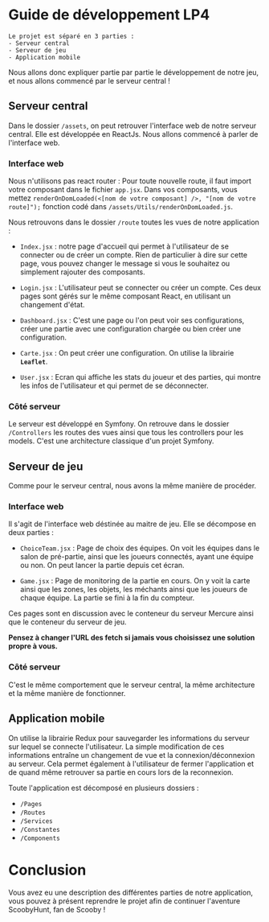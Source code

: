# Guide de développement LP4 

```text
Le projet est séparé en 3 parties : 
- Serveur central
- Serveur de jeu
- Application mobile
```

Nous allons donc expliquer partie par partie le développement de notre jeu, et nous allons commencé par le serveur central !

## Serveur central


Dans le dossier ``/assets``, on peut retrouver l'interface web de notre serveur central. Elle est développée en ReactJs. Nous allons commencé à parler de l'interface web.

### Interface web

Nous n'utilisons pas react router : Pour toute nouvelle route, il faut import votre composant dans le fichier ``app.jsx``. Dans vos composants, vous mettez ```
renderOnDomLoaded(<[nom de votre composant] />, "[nom de votre route]"); ``` fonction codé dans ```/assets/Utils/renderOnDomLoaded.js```.

Nous retrouvons dans le dossier ``/route`` toutes les vues de notre application :
- ``Index.jsx`` : notre page d'accueil qui permet à l'utilisateur de se connecter ou de créer un compte. Rien de particulier à dire sur cette page, vous pouvez changer le message si vous le souhaitez ou simplement rajouter des composants. 
- ``Login.jsx`` : L'utilisateur peut se connecter ou créer un compte. Ces deux pages sont gérés sur le même composant React, en utilisant un changement d'état. 
- ``Dashboard.jsx`` : C'est une page ou l'on peut voir ses configurations, créer une partie avec une configuration chargée ou bien créer une configuration.

- ``Carte.jsx`` : On peut créer une configuration. On utilise la librairie **``Leaflet``**. 

- ``User.jsx`` : Ecran qui affiche les stats du joueur et des parties, qui montre les infos de l'utilisateur et qui permet de se déconnecter.

### Côté serveur

Le serveur est développé en Symfony.
On retrouve dans le dossier ``/Controllers`` les routes des vues ainsi que tous les controllers pour les models. C'est une architecture classique d'un projet Symfony.


## Serveur de jeu

Comme pour le serveur central, nous avons la même manière de procéder.

### Interface web

Il s'agit de l'interface web déstinée au maitre de jeu. Elle se décompose en deux parties :

- ``ChoiceTeam.jsx`` : Page de choix des équipes. On voit les équipes dans le salon de pré-partie, ainsi que les joueurs connectés, ayant une équipe ou non.
On peut lancer la partie depuis cet écran.

- ``Game.jsx`` : Page de monitoring de la partie en cours. On y voit la carte ainsi que les zones, les objets, les méchants ainsi que les joueurs de chaque équipe. La partie se fini à la fin du compteur.

Ces pages sont en discussion avec le conteneur du serveur Mercure ainsi que le conteneur du serveur de jeu.

**Pensez à changer l'URL des fetch si jamais vous choisissez une solution propre à vous.**

### Côté serveur 

C'est le même comportement que le serveur central, la même architecture et la même manière de fonctionner.

## Application mobile

On utilise la librairie Redux pour sauvegarder les informations du serveur sur lequel se connecte l'utilisateur. La simple modification de ces informations entraîne un changement de vue et la connexion/déconnexion au serveur. Cela permet également à l'utilisateur de fermer l'application et de quand même retrouver sa partie en cours lors de la reconnexion.


Toute l'application est décomposé en plusieurs dossiers : 
- ``/Pages``
- ``/Routes``
- ``/Services``
- ``/Constantes``
- ``/Components``


# Conclusion

Vous avez eu une description des différentes parties de notre application, vous pouvez à présent reprendre le projet afin de continuer l'aventure ScoobyHunt, fan de Scooby !